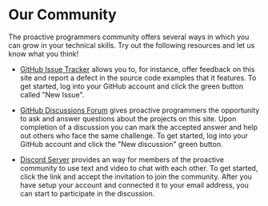 # Our Community

The proactive programmers community offers several ways in which you can grow in
your technical skills. Try out the following resources and let us know what you
think!

- [GitHub Issue
  Tracker](https://github.com/ProactiveProgrammers/www.proactiveprogrammers.com/issues)
  allows you to, for instance, offer feedback on this site and report a defect
  in the source code examples that it features. To get started, log into your
  GitHub account and click the green button called "New Issue".

- [GitHub Discussions
  Forum](https://github.com/ProactiveProgrammers/www.proactiveprogrammers.com/discussions)
  gives proactive programmers the opportunity to ask and answer questions about
  the projects on this site. Upon completion of a discussion you can mark the
  accepted answer and help out others who face the same challenge. To get
  started, log into your GitHub account and click the "New discussion" green
  button.

- [Discord Server](https://discord.gg/kjah8MFYbR) provides an way for members of
  the proactive community to use text and video to chat with each other. To get
  started, click the link and accept the invitation to join the community. After
  you have setup your account and connected it to your email address, you can
  start to participate in the discussion.
